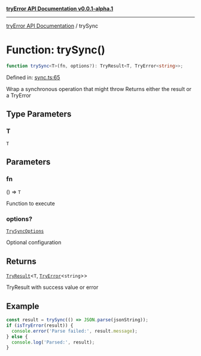 [**tryError API Documentation v0.0.1-alpha.1**](../index.md)

***

[tryError API Documentation](../index.md) / trySync

# Function: trySync()

```ts
function trySync<T>(fn, options?): TryResult<T, TryError<string>>;
```

Defined in: [sync.ts:65](https://github.com/oconnorjohnson/tryError/blob/e3ae0308069a4fba073f4543d527ad76373db795/src/sync.ts#L65)

Wrap a synchronous operation that might throw
Returns either the result or a TryError

## Type Parameters

### T

`T`

## Parameters

### fn

() => `T`

Function to execute

### options?

[`TrySyncOptions`](../interfaces/TrySyncOptions.md)

Optional configuration

## Returns

[`TryResult`](../type-aliases/TryResult.md)\<`T`, [`TryError`](../interfaces/TryError.md)\<`string`\>\>

TryResult with success value or error

## Example

```typescript
const result = trySync(() => JSON.parse(jsonString));
if (isTryError(result)) {
  console.error('Parse failed:', result.message);
} else {
  console.log('Parsed:', result);
}
```
